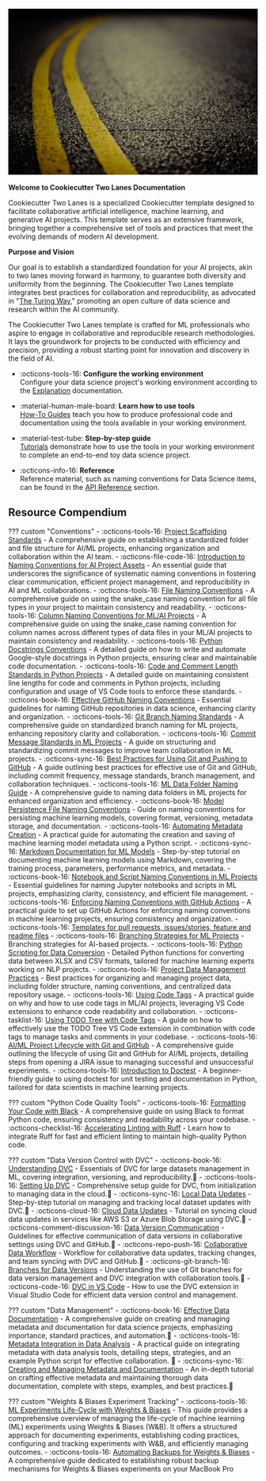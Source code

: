 ![](assets/logo-gh-02.jpeg)

**Welcome to Cookiecutter Two Lanes Documentation**

Cookiecutter Two Lanes is a specialized Cookiecutter template designed to
facilitate collaborative artificial intelligence, machine learning, and
generative AI projects. This template serves as an extensive framework,
bringing together a comprehensive set of tools and practices that meet
the evolving demands of modern AI development.

**Purpose and Vision**

Our goal is to establish a standardized foundation for your AI
projects, akin to two lanes moving forward in harmony, to guarantee
both diversity and uniformity from the beginning. The Cookiecutter Two
Lanes template integrates best practices for collaboration and
reproducibility, as advocated in "[The Turing
Way](https://the-turing-way.netlify.app/index.html)," promoting an open
culture of data science and research within the AI community.

The Cookiecutter Two Lanes template is crafted for ML professionals who
aspire to engage in collaborative and reproducible research
methodologies. It lays the groundwork for projects to be conducted with
efficiency and precision, providing a robust starting point for
innovation and discovery in the field of AI.

<!--
The documentation follows the best practice for project documentation as
described by Daniele Procida in the [Diátaxis documentation
framework](https://diataxis.fr/).
-->

<div class="grid cards" markdown>

- :octicons-tools-16: **Configure the working environment**  
  Configure your data science project's working environment according to the [Explanation](explanation/toc-explanation.md) documentation.

- :material-human-male-board: **Learn how to use tools**  
  [How-To Guides](how-to-guides/toc-how-to-guides.md) teach you how to produce professional code and documentation using the tools available in your working environment.

- :material-test-tube: **Step-by-step guide**  
  [Tutorials](tutorials/toc-tutorials.md) demonstrate how to use the tools in your working environment to complete an end-to-end toy data science project.

- :octicons-info-16: **Reference**  
  Reference material, such as naming conventions for Data Science items, can be found in the [API Reference](api-reference/toc-api-reference.md) section.

</div>

## Resource Compendium

??? custom "Conventions"
    - :octicons-tools-16: [Project Scaffolding Standards](how-to-guides/project-scaffolding-standards.md) - A comprehensive guide on establishing a standardized folder and file structure for AI/ML projects, enhancing organization and collaboration within the AI team.
    - :octicons-file-code-16: [Introduction to Naming Conventions for AI Project Assets](explanation/naming-conventions.md) - An essential guide that underscores the significance of systematic naming conventions in fostering clear communication, efficient project management, and reproducibility in AI and ML collaborations.
    -	:octicons-tools-16: [File Naming Conventions](how-to-guides/file-naming-conventions.md) - A comprehensive guide on using the snake_case naming convention for all file types in your project to maintain consistency and readability.
    - :octicons-tools-16: [Column Naming Conventions for ML/AI Projects](how-to-guides/column-naming-conventions.md) - A comprehensive guide on using the snake_case naming convention for column names across different types of data files in your ML/AI projects to maintain consistency and readability.
    - :octicons-tools-16: [Python Docstrings Conventions](how-to-guides/python-docstrings-conventions.md) - A detailed guide on how to write and automate Google-style docstrings in Python projects, ensuring clear and maintainable code documentation.
    - :octicons-tools-16: [Code and Comment Length Standards in Python Projects](how-to-guides/python-line-lenght-standards.md) - A detailed guide on maintaining consistent line lengths for code and comments in Python projects, including configuration and usage of VS Code tools to enforce these standards.
    - :octicons-book-16: [Effective GitHub Naming Conventions](explanation/github-naming-conventions.md) - Essential guidelines for naming GitHub repositories in data science, enhancing clarity and organization.
    - :octicons-tools-16: [Git Branch Naming Standards](how-to-guides/git-branch-naming-standards.md) - A comprehensive guide on standardized branch naming for ML projects, enhancing repository clarity and collaboration.
    - :octicons-tools-16: [Commit Message Standards in ML Projects](how-to-guides/commit-message-standards-ml.md) - A guide on structuring and standardizing commit messages to improve team collaboration in ML projects.
    - :octicons-sync-16: [Best Practices for Using Git and Pushing to GitHub](how-to-guides/pushing-to-githug-best-practices.md) - A guide outlining best practices for effective use of Git and GitHub, including commit frequency, message standards, branch management, and collaboration techniques.
    - :octicons-tools-16: [ML Data Folder Naming Guide](how-to-guides/ml-data-folder-naming.md) - A comprehensive guide to naming data folders in ML projects for enhanced organization and efficiency.
    - :octicons-book-16: [Model Persistence File Naming Conventions](explanation/model-persistence-naming-conventions.md) - Guide on naming conventions for persisting machine learning models, covering format, versioning, metadata storage, and documentation.
    - :octicons-tools-16: [Automating Metadata Creation](how-to-guides/machine-learning-metadata-automation.md) - A practical guide for automating the creation and saving of machine learning model metadata using a Python script.
    - :octicons-sync-16: [Markdown Documentation for ML Models](tutorials/markdown-ml-model-documentation.md) - Step-by-step tutorial on documenting machine learning models using Markdown, covering the training process, parameters, performance metrics, and metadata.
    - :octicons-book-16: [Notebook and Script Naming Conventions in ML Projects](explanation/ml-naming-conventions.md) - Essential guidelines for naming Jupyter notebooks and scripts in ML projects, emphasizing clarity, consistency, and efficient file management.
    - :octicons-tools-16: [Enforcing Naming Conventions with GitHub Actions](how-to-guides/github-actions-naming-convention.md) - A practical guide to set up GitHub Actions for enforcing naming conventions in machine learning projects, ensuring consistency and organization.
    - :octicons-tools-16: [Templates for pull requests, issues/stories, feature and readme files](how-to-guides/templates.md)
    - :octicons-tools-16: [Branching Strategies for ML Projects](how-to-guides/branching-strategy.md) - Branching strategies for AI-based projects.
    - :octicons-tools-16: [Python Scripting for Data Conversion](how-to-guides/data-conversion-from-xlsx-to-csv.md) - Detailed Python functions for converting data between XLSX and CSV formats, tailored for machine learning experts working on NLP projects.
    - :octicons-tools-16: [Project Data Management Practices](how-to-guides/data_management_practices.md) - Best practices for organizing and managing project data, including folder structure, naming conventions, and centralized data repository usage.
    - :octicons-tools-16: [Using Code Tags](how-to-guides/using-code-tags.md) - A practical guide on why and how to use code tags in ML/AI projects, leveraging VS Code extensions to enhance code readability and collaboration.
    - :octicons-tasklist-16: [Using TODO Tree with Code Tags](how-to-guides/using-todo-tree-with-code-tags.md) - A guide on how to effectively use the TODO Tree VS Code extension in combination with code tags to manage tasks and comments in your codebase.
    - :octicons-tools-16: [AI/ML Project Lifecycle with Git and GitHub](how-to-guides/lifecycle-git-github.md) - A comprehensive guide outlining the lifecycle of using Git and GitHub for AI/ML projects, detailing steps from opening a JIRA issue to managing successful and unsuccessful experiments.
    - :octicons-tools-16: [Introduction to Doctest](how-to-guides/introduction-to-doctest.md) - A beginner-friendly guide to using doctest for unit testing and documentation in Python, tailored for data scientists in machine learning projects.

??? custom "Python Code Quality Tools"
    - :octicons-tools-16: [Formatting Your Code with Black](tutorials/black-formatter.md) - A comprehensive guide on using Black to format Python code, ensuring consistency and readability across your codebase.
    - :octicons-checklist-16: [Accelerating Linting with Ruff](tutorials/ruff-linter.md) - Learn how to integrate Ruff for fast and efficient linting to maintain high-quality Python code.

??? custom "Data Version Control with DVC"
    - :octicons-book-16: [Understanding DVC](explanation/dvc-understanding-dvs.md) - Essentials of DVC for large datasets management in ML, covering integration, versioning, and reproducibility.:construction:
    - :octicons-tools-16: [Setting Up DVC](how-to-guides/dvc-set-up.md) - Comprehensive setup guide for DVC, from initialization to managing data in the cloud.:construction:
    - :octicons-sync-16: [Local Data Updates](tutorials/dvc-local.md) - Step-by-step tutorial on managing and tracking local dataset updates with DVC.:construction:
    - :octicons-cloud-16: [Cloud Data Updates](tutorials/dvc-cloud.md) - Tutorial on syncing cloud data updates in services like AWS S3 or Azure Blob Storage using DVC.:construction:
    - :octicons-comment-discussion-16: [Data Version Communication](how-to-guides/dvc-communication.md) - Guidelines for effective communication of data versions in collaborative settings using DVC and GitHub.:construction:
    - :octicons-repo-push-16: [Collaborative Data Workflow](tutorials/dvc-collaboration.md) - Workflow for collaborative data updates, tracking changes, and team syncing with DVC and GitHub.:construction:
    - :octicons-git-branch-16: [Branches for Data Versions](explanation/dvc-git-branches.md) - Understanding the use of Git branches for data version management and DVC integration with collaboration tools.:construction:
    - :octicons-code-16: [DVC in VS Code](how-to-guides/dvc-vscode-extension.md) - How to use the DVC extension in Visual Studio Code for efficient data version control and management.

??? custom "Data Management"
    - :octicons-book-16: [Effective Data Documentation](explanation/effective-data-documentation.md) - A comprehensive guide on creating and managing metadata and documentation for data science projects, emphasizing importance, standard practices, and automation.:construction:
    - :octicons-tools-16: [Metadata Integration in Data
    Analysis](how-to-guides/metadata-integration-data-analysis.md) - A
    practical guide on integrating metadata with data analysis tools,
    detailing steps, strategies, and an example Python script for
    effective collaboration. :construction:
    - :octicons-sync-16: [Creating and Managing Metadata and Documentation](tutorials/creating-managing-metadata-documentation.md) - An in-depth tutorial on crafting effective metadata and maintaining thorough data documentation, complete with steps, examples, and best practices.:construction:

??? custom "Weights & Biases Experiment Tracking"
    - :octicons-tools-16: [ML Experiments Life-Cycle with Weights & Biases](how-to-guides/wandb-experiment-tracking-rag.md) - This guide provides a comprehensive overview of managing the life-cycle of machine learning (ML) experiments using Weights & Biases (W&B). It offers a structured approach for documenting experiments, establishing coding practices, configuring and tracking experiments with W&B, and efficiently managing outcomes.
    - :octicons-tools-16: [Automating Backups for Weights & Biases](how-to-guides/automating-wandb-backups.md) - A comprehensive guide dedicated to establishing robust backup mechanisms for Weights & Biases experiments on your MacBook Pro
<!--
## Data Version Control (DVC) Documentation Index

Explore the various aspects of DVC with our tailored documentation, easily accessible through the following sections:

- :octicons-book-16: [Understanding DVC](explanation/dvc-understanding-dvs.md) - Essentials of DVC for large datasets management in ML, covering integration, versioning, and reproducibility.
- :octicons-tools-16: [Setting Up DVC](how-to-guides/dvc-set-up.md) - Comprehensive setup guide for DVC, from initialization to managing data in the cloud.
- :octicons-sync-16: [Local Data Updates](tutorials/dvc-local.md) - Step-by-step tutorial on managing and tracking local dataset updates with DVC.
- :octicons-cloud-16: [Cloud Data Updates](tutorials/dvc-cloud.md) - Tutorial on syncing cloud data updates in services like AWS S3 or Azure Blob Storage using DVC.
- :octicons-comment-discussion-16: [Data Version Communication](how-to-guides/dvc-communication.md) - Guidelines for effective communication of data versions in collaborative settings using DVC and GitHub.
- :octicons-repo-push-16: [Collaborative Data Workflow](tutorials/dvc-collaboration.md) - Workflow for collaborative data updates, tracking changes, and team syncing with DVC and GitHub.
- :octicons-git-branch-16: [Branches for Data Versions](explanation/dvc-git-branches.md) - Understanding the use of Git branches for data version management and DVC integration with collaboration tools.
- :octicons-code-16: [DVC in VS Code](how-to-guides/dvc-vscode-extension.md) - How to use the DVC extension in Visual Studio Code for efficient data version control and management.
-->